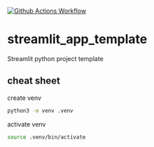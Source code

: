 [![Github Actions Workflow](https://github.com/DiogoCarapito/python_project_template/actions/workflows/main.yaml/badge.svg)](https://github.com/DiogoCarapito/streamlit_app_template/actions/workflows/main.yaml)

# streamlit_app_template
Streamlit python project template

## cheat sheet

create venv
```bash
python3 -m venv .venv
```

activate venv
```bash
source .venv/bin/activate
```



